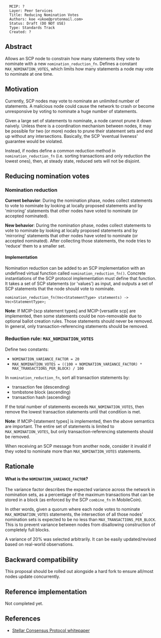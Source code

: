 ```
  MCIP: ?
  Layer: Peer Services
  Title: Reducing Nomination Votes
  Authors: koe <ukoe@protonmail.com>
  Status: Draft (DO NOT USE)
  Type: Standards Track
  Created: ?
```

## Abstract

Allows an SCP node to constrain how many statements they vote to nominate with a new `nomination_reduction_fn`. Defines a constant `MAX_NOMINATION_VOTES`, which limits how many statements a node may vote to nominate at one time.



## Motivation

Currently, SCP nodes may vote to nominate an unlimited number of statements. A malicious node could cause the network to crash or become unresponsive by voting to nominate a huge number of statements.

Given a large set of statements to nominate, a node cannot prune it down naively. Unless there is a coordination mechanism between nodes, it may be possible for two (or more) nodes to prune their statement sets and end up without any intersections. Basically, the SCP 'eventual liveness' guarantee would be violated.

Instead, if nodes define a common reduction method in `nomination_reduction_fn` (i.e. sorting transactions and only reduction the lowest ones), then, at steady state, reduced sets will not be disjoint.



## Reducing nomination votes

### Nomination reduction

**Current behavior**: During the nomination phase, nodes collect statements to vote to nominate by looking at locally proposed statements and by 'mirroring' statements that other nodes have voted to nominate (or accepted nominated).

**New behavior**: During the nomination phase, nodes collect statements to vote to nominate by looking at locally proposed statements and by 'mirroring' statements that other nodes have voted to nominate (or accepted nominated). After collecting those statements, the node tries to 'reduce' them to a smaller set.

#### Implementation

Nomination reduction can be added to an SCP implementation with an undefined virtual function called `nomination_reduction_fn()`. Concrete instantiations of the SCP protocol implementation must define that function. It takes a set of SCP statements (or 'values') as input, and outputs a set of SCP statements that the node should vote to nominate.

```
nomination_reduction_fn(Vec<StatementType> statements) -> Vec<StatementType>;
```

**Note**: If MCIP-[scp statement types] and MCIP-[versatile scp] are implemented, then some statements could be non-removable due to optional ballot creation rules. Those statements should never be removed. In general, only transaction-referencing statements should be removed.


### Reduction rule: `MAX_NOMINATION_VOTES`

Define two constants:

- `NOMINATION_VARIANCE_FACTOR = 20`
- `MAX_NOMINATION_VOTES = ((100 + NOMINATION_VARIANCE_FACTOR) * MAX_TRANSACTIONS_PER_BLOCK) / 100`

In `nomination_reduction_fn`, sort all transaction statements by:

- transaction fee (descending)
- tombstone block (ascending)
- transaction hash (ascending)

If the total number of statements exceeds `MAX_NOMINATION_VOTES`, then remove the lowest transaction statements until that condition is met.

**Note**: If MCIP-[statement types] is implemented, then the above semantics are important. The entire set of statements is limited to `MAX_NOMINATION_VOTES`, but only transaction-referencing statements should be removed.

When receiving an SCP message from another node, consider it invalid if they voted to nominate more than `MAX_NOMINATION_VOTES` statements.



## Rationale

#### What is the `NOMINATION_VARIANCE_FACTOR`?

The variance factor describes the expected variance across the network in nomination sets, as a percentage of the maximum transactions that can be stored in a block (as enforced by the SCP `combine_fn` in MobileCoin).

In other words, given a quorum where each node votes to nominate `MAX_NOMINATION_VOTES` statements, the intersection of all those nodes' nomination sets is expected to be no less than `MAX_TRANSACTIONS_PER_BLOCK`. This is to prevent variance between nodes from disallowing construction of completely full blocks.

A variance of 20% was selected arbitrarily. It can be easily updated/revised based on real-world observations.



## Backward compatibility

This proposal should be rolled out alongside a hard fork to ensure all/most nodes update concurrently.



## Reference implementation

Not completed yet.



## References

- [Stellar Consensus Protocol whitepaper](https://www.stellar.org/papers/stellar-consensus-protocol)
